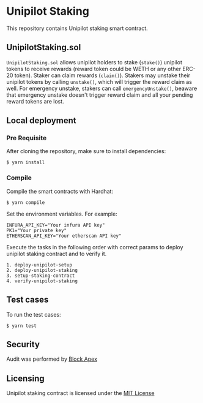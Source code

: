 # Unipilot Staking

This repository contains Unipilot staking smart contract.

## UnipilotStaking.sol
`UnipilotStaking.sol` allows unipilot holders to stake (`stake()`) unipilot tokens to receive rewards (reward token could be WETH or any other ERC-20 token). Staker can claim rewards (`claim()`). Stakers may unstake their unipilot tokens by calling `unstake()`, which will trigger the reward claim as well. For emergency unstake, stakers can call `emergencyUnstake()`, beaware that emergency unstake doesn't trigger reward claim and all your pending reward tokens are lost.

## Local deployment

### Pre Requisite

After cloning the repository, make sure to install dependencies:

```
$ yarn install
```

### Compile

Compile the smart contracts with Hardhat:

```
$ yarn compile
```


Set the environment variables.
For example:

```
INFURA_API_KEY="Your infura API key"
PK1="Your private key"
ETHERSCAN_API_KEY="Your etherscan API key"
```

Execute the tasks in the following order with correct params to deploy unipilot staking contract and to verify it.

```
1. deploy-unipilot-setup
2. deploy-unipilot-staking
3. setup-staking-contract
4. verify-unipilot-staking
```

## Test cases

To run the test cases:
```
$ yarn test
```

## Security

Audit was performed by [Block Apex](https://blockapex.io/unipilot-staking-audit-report/)

## Licensing

Unipilot staking contract is licensed under the [MIT License](https://opensource.org/licenses/MIT)

